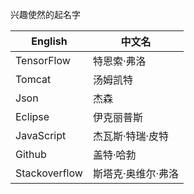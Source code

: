 兴趣使然的起名字

| English | 中文名 | 
| --- |---| 
| TensorFlow | 特恩索·弗洛 | 
| Tomcat | 汤姆凯特 |  
| Json | 杰森 | 
| Eclipse | 伊克丽普斯 | 
| JavaScript | 杰瓦斯·特瑞·皮特 | 
| Github | 盖特·哈勃 | 
| Stackoverflow | 斯塔克·奥维尔·弗洛 | 



